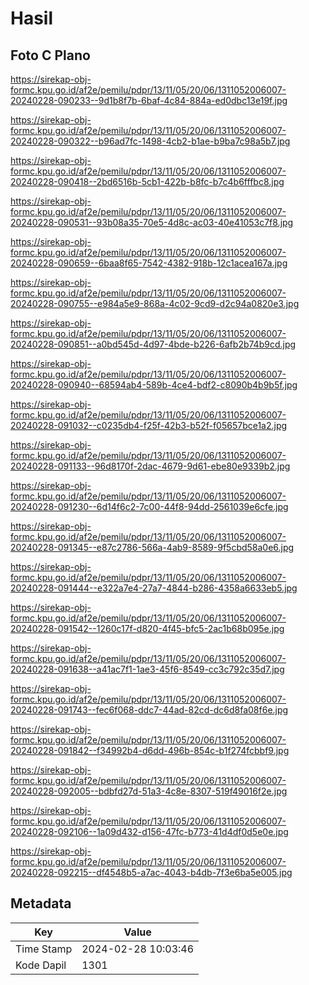 # Hasil

## Foto C Plano

https://sirekap-obj-formc.kpu.go.id/af2e/pemilu/pdpr/13/11/05/20/06/1311052006007-20240228-090233--9d1b8f7b-6baf-4c84-884a-ed0dbc13e19f.jpg

https://sirekap-obj-formc.kpu.go.id/af2e/pemilu/pdpr/13/11/05/20/06/1311052006007-20240228-090322--b96ad7fc-1498-4cb2-b1ae-b9ba7c98a5b7.jpg

https://sirekap-obj-formc.kpu.go.id/af2e/pemilu/pdpr/13/11/05/20/06/1311052006007-20240228-090418--2bd6516b-5cb1-422b-b8fc-b7c4b6fffbc8.jpg

https://sirekap-obj-formc.kpu.go.id/af2e/pemilu/pdpr/13/11/05/20/06/1311052006007-20240228-090531--93b08a35-70e5-4d8c-ac03-40e41053c7f8.jpg

https://sirekap-obj-formc.kpu.go.id/af2e/pemilu/pdpr/13/11/05/20/06/1311052006007-20240228-090659--6baa8f65-7542-4382-918b-12c1acea167a.jpg

https://sirekap-obj-formc.kpu.go.id/af2e/pemilu/pdpr/13/11/05/20/06/1311052006007-20240228-090755--e984a5e9-868a-4c02-9cd9-d2c94a0820e3.jpg

https://sirekap-obj-formc.kpu.go.id/af2e/pemilu/pdpr/13/11/05/20/06/1311052006007-20240228-090851--a0bd545d-4d97-4bde-b226-6afb2b74b9cd.jpg

https://sirekap-obj-formc.kpu.go.id/af2e/pemilu/pdpr/13/11/05/20/06/1311052006007-20240228-090940--68594ab4-589b-4ce4-bdf2-c8090b4b9b5f.jpg

https://sirekap-obj-formc.kpu.go.id/af2e/pemilu/pdpr/13/11/05/20/06/1311052006007-20240228-091032--c0235db4-f25f-42b3-b52f-f05657bce1a2.jpg

https://sirekap-obj-formc.kpu.go.id/af2e/pemilu/pdpr/13/11/05/20/06/1311052006007-20240228-091133--96d8170f-2dac-4679-9d61-ebe80e9339b2.jpg

https://sirekap-obj-formc.kpu.go.id/af2e/pemilu/pdpr/13/11/05/20/06/1311052006007-20240228-091230--6d14f6c2-7c00-44f8-94dd-2561039e6cfe.jpg

https://sirekap-obj-formc.kpu.go.id/af2e/pemilu/pdpr/13/11/05/20/06/1311052006007-20240228-091345--e87c2786-566a-4ab9-8589-9f5cbd58a0e6.jpg

https://sirekap-obj-formc.kpu.go.id/af2e/pemilu/pdpr/13/11/05/20/06/1311052006007-20240228-091444--e322a7e4-27a7-4844-b286-4358a6633eb5.jpg

https://sirekap-obj-formc.kpu.go.id/af2e/pemilu/pdpr/13/11/05/20/06/1311052006007-20240228-091542--1260c17f-d820-4f45-bfc5-2ac1b68b095e.jpg

https://sirekap-obj-formc.kpu.go.id/af2e/pemilu/pdpr/13/11/05/20/06/1311052006007-20240228-091638--a41ac7f1-1ae3-45f6-8549-cc3c792c35d7.jpg

https://sirekap-obj-formc.kpu.go.id/af2e/pemilu/pdpr/13/11/05/20/06/1311052006007-20240228-091743--fec6f068-ddc7-44ad-82cd-dc6d8fa08f6e.jpg

https://sirekap-obj-formc.kpu.go.id/af2e/pemilu/pdpr/13/11/05/20/06/1311052006007-20240228-091842--f34992b4-d6dd-496b-854c-b1f274fcbbf9.jpg

https://sirekap-obj-formc.kpu.go.id/af2e/pemilu/pdpr/13/11/05/20/06/1311052006007-20240228-092005--bdbfd27d-51a3-4c8e-8307-519f49016f2e.jpg

https://sirekap-obj-formc.kpu.go.id/af2e/pemilu/pdpr/13/11/05/20/06/1311052006007-20240228-092106--1a09d432-d156-47fc-b773-41d4df0d5e0e.jpg

https://sirekap-obj-formc.kpu.go.id/af2e/pemilu/pdpr/13/11/05/20/06/1311052006007-20240228-092215--df4548b5-a7ac-4043-b4db-7f3e6ba5e005.jpg


## Metadata

| Key        | Value               |
| ---------- | ------------------- |
| Time Stamp | 2024-02-28 10:03:46 |
| Kode Dapil | 1301                |



